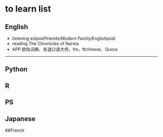 # to learn list 
## English
* listening eslpod/friends/Modern Family/Englishpod/
* reading The Chronicles of Narnia
* APP 欧陆词典、有道口语大师，fm，ftchinese、Quora  

***
## Python
## R
## PS
## Japanese
##French
